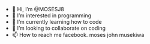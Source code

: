 - 👋 Hi, I’m @MOSESJ8
- 👀 I’m interested in programming
- 🌱 I’m currently learning how to code
- 💞️ I’m looking to collaborate on coding
- 📫 How to reach me facebook. moses john musekiwa

<!---
MOSESJ8/MOSESJ8 is a ✨ special ✨ repository because its `README.md` (this file) appears on your GitHub profile.
You can click the Preview link to take a look at your changes.
--->
